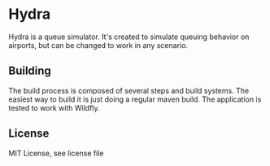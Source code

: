 # Hydra

Hydra is a queue simulator. It's created to simulate queuing behavior on airports, but can be changed to work in any scenario.

## Building

The build process is composed of several steps and build systems.
The easiest way to build it is just doing a regular maven build.
The application is tested to work with Wildfly.

## License

MIT License, see license file

